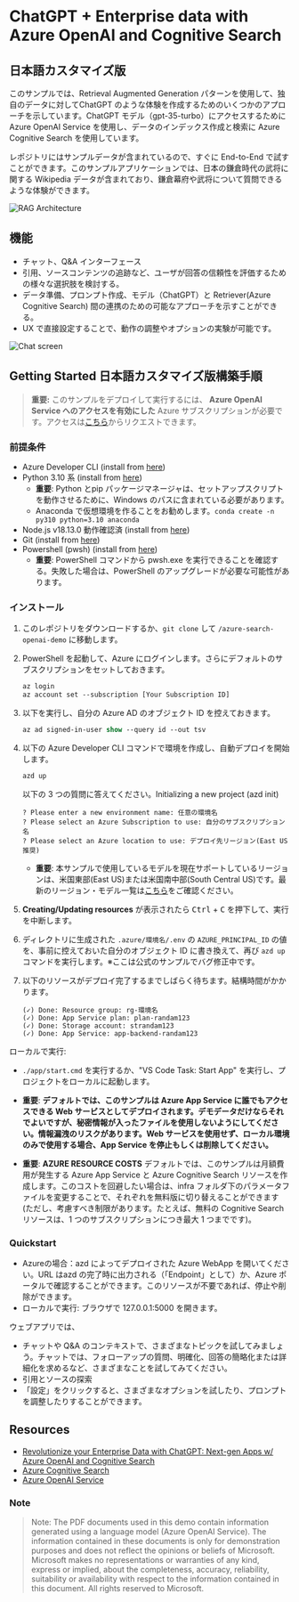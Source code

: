# ChatGPT + Enterprise data with Azure OpenAI and Cognitive Search
## 日本語カスタマイズ版

このサンプルでは、Retrieval Augmented Generation パターンを使用して、独自のデータに対してChatGPT のような体験を作成するためのいくつかのアプローチを示しています。ChatGPT モデル（gpt-35-turbo）にアクセスするために Azure OpenAI Service を使用し、データのインデックス作成と検索に Azure Cognitive Search を使用しています。

レポジトリにはサンプルデータが含まれているので、すぐに End-to-End で試すことができます。このサンプルアプリケーションでは、日本の鎌倉時代の武将に関する Wikipedia データが含まれており、鎌倉幕府や武将について質問できるような体験ができます。

![RAG Architecture](docs/appcomponents.png)

## 機能

* チャット、Q&A インターフェース
* 引用、ソースコンテンツの追跡など、ユーザが回答の信頼性を評価するための様々な選択肢を検討する。
* データ準備、プロンプト作成、モデル（ChatGPT）と Retriever(Azure Cognitive Search) 間の連携のための可能なアプローチを示すことができる。
* UX で直接設定することで、動作の調整やオプションの実験が可能です。

![Chat screen](docs/chatscreen.png)

## Getting Started 日本語カスタマイズ版構築手順

> **重要:** このサンプルをデプロイして実行するには、 **Azure OpenAI Service へのアクセスを有効にした** Azure サブスクリプションが必要です。アクセスは[こちら](https://aka.ms/oaiapply)からリクエストできます。

### 前提条件

- Azure Developer CLI (install from [here](https://aka.ms/azure-dev/install))
- Python 3.10 系 (install from [here](https://www.python.org/downloads/))
    - **重要**: Python とpip パッケージマネージャは、セットアップスクリプトを動作させるために、Windows のパスに含まれている必要があります。
    - Anaconda で仮想環境を作ることをお勧めします。`conda create -n py310 python=3.10 anaconda`
- Node.js v18.13.0 動作確認済 (install from [here](https://nodejs.org/en/download/))
- Git (install from [here](https://git-scm.com/downloads))
- Powershell (pwsh) (install from [here](https://github.com/powershell/powershell))
   - **重要**: PowerShell コマンドから pwsh.exe を実行できることを確認する。失敗した場合は、PowerShell のアップグレードが必要な可能性があります。

### インストール

1. このレポジトリをダウンロードするか、`git clone` して `/azure-search-openai-demo` に移動します。
1. PowerShell を起動して、Azure にログインします。さらにデフォルトのサブスクリプションをセットしておきます。
    ```ps
    az login
    az account set --subscription [Your Subscription ID]
    ```
1. 以下を実行し、自分の Azure AD のオブジェクト ID を控えておきます。
    ```ps
    az ad signed-in-user show --query id --out tsv
    ```
1. 以下の Azure Developer CLI コマンドで環境を作成し、自動デプロイを開始します。
    ```ps
    azd up
    ```
    以下の 3 つの質問に答えてください。Initializing a new project (azd init)
    ```
    ? Please enter a new environment name: 任意の環境名
    ? Please select an Azure Subscription to use: 自分のサブスクリプション名
    ? Please select an Azure location to use: デプロイ先リージョン(East US 推奨)
    ```

    - **重要**: 本サンプルで使用しているモデルを現在サポートしているリージョンは、米国東部(East US)または米国南中部(South Central US)です。最新のリージョン・モデル一覧は[こちら](https://learn.microsoft.com/azure/cognitive-services/openai/concepts/models)をご確認ください。
1. **Creating/Updating resources** が表示されたら <kbd>Ctrl</kbd> + <kbd>C</kbd> を押下して、実行を中断します。
1. ディレクトリに生成された `.azure/環境名/.env` の `AZURE_PRINCIPAL_ID` の値を、事前に控えておいた自分のオブジェクト ID に書き換えて、再び `azd up` コマンドを実行します。※ここは公式のサンプルでバグ修正中です。
1. 以下のリソースがデプロイ完了するまでしばらく待ちます。結構時間がかかります。
    ```
    (✓) Done: Resource group: rg-環境名
    (✓) Done: App Service plan: plan-randam123
    (✓) Done: Storage account: strandam123
    (✓) Done: App Service: app-backend-randam123
    ```

ローカルで実行:
* `./app/start.cmd` を実行するか、"VS Code Task: Start App" を実行し、プロジェクトをローカルに起動します。

- **重要**: **デフォルトでは、このサンプルは Azure App Service に誰でもアクセスできる Web サービスとしてデプロイされます。デモデータだけならそれでよいですが、秘密情報が入ったファイルを使用しないようにしてください。情報漏洩のリスクがあります。Web サービスを使用せず、ローカル環境のみで使用する場合、App Service を停止もしくは削除してください。**

- **重要**: **AZURE RESOURCE COSTS** デフォルトでは、このサンプルは月額費用が発生する Azure App Service と Azure Cognitive Search リソースを作成します。このコストを回避したい場合は、infra フォルダ下のパラメータファイルを変更することで、それぞれを無料版に切り替えることができます (ただし、考慮すべき制限があります。たとえば、無料の Cognitive Search リソースは、1 つのサブスクリプションにつき最大 1 つまでです)。

### Quickstart

* Azureの場合：azd によってデプロイされた Azure WebApp を開いてください。URL はazd の完了時に出力される（「Endpoint」として）か、Azure ポータルで確認することができます。このリソースが不要であれば、停止や削除ができます。
* ローカルで実行: ブラウザで 127.0.0.1:5000 を開きます。

ウェブアプリでは、
* チャットや Q&A のコンテキストで、さまざまなトピックを試してみましょう。チャットでは、フォローアップの質問、明確化、回答の簡略化または詳細化を求めるなど、さまざまなことを試してみてください。
* 引用とソースの探索
* 「設定」をクリックすると、さまざまなオプションを試したり、プロンプトを調整したりすることができます。


## Resources

* [Revolutionize your Enterprise Data with ChatGPT: Next-gen Apps w/ Azure OpenAI and Cognitive Search](https://aka.ms/entgptsearchblog)
* [Azure Cognitive Search](https://learn.microsoft.com/azure/search/search-what-is-azure-search)
* [Azure OpenAI Service](https://learn.microsoft.com/azure/cognitive-services/openai/overview)

### Note
>Note: The PDF documents used in this demo contain information generated using a language model (Azure OpenAI Service). The information contained in these documents is only for demonstration purposes and does not reflect the opinions or beliefs of Microsoft. Microsoft makes no representations or warranties of any kind, express or implied, about the completeness, accuracy, reliability, suitability or availability with respect to the information contained in this document. All rights reserved to Microsoft.
